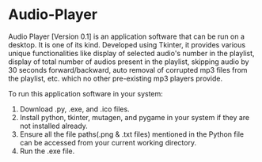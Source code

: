 # Audio-Player
Audio Player [Version 0.1] is an application software that can be run on a desktop. It is one of its kind. Developed using Tkinter, it provides various unique functionalities like display of selected audio's number in the playlist, display of total number of audios present in the playlist, skipping audio by 30 seconds forward/backward, auto removal of corrupted mp3 files from the playlist, etc. which no other pre-existing mp3 players provide.

To run this application software in your system:
1. Download .py, .exe, and .ico files.
2. Install python, tkinter, mutagen, and pygame in your system if they are not installed already.
3. Ensure all the file paths(.png & .txt files) mentioned in the Python file can be accessed from your current working directory.
4. Run the .exe file.
